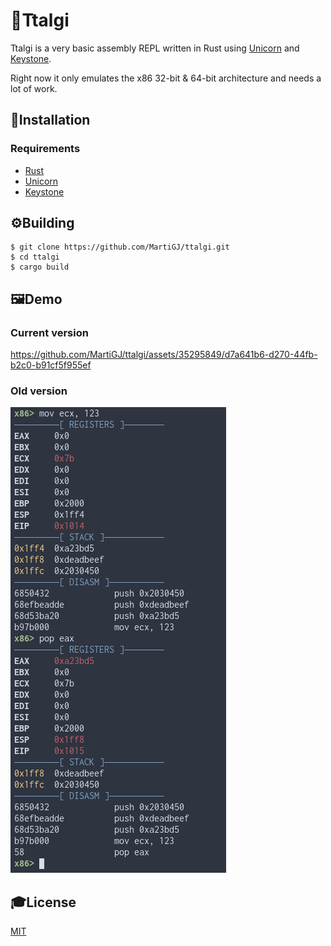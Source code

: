 # 🍓Ttalgi
Ttalgi is a very basic assembly REPL written in Rust using [Unicorn](https://www.unicorn-engine.org/) and [Keystone](https://www.keystone-engine.org/).

Right now it only emulates the x86 32-bit & 64-bit architecture and needs a lot of work.

## 💾Installation

### Requirements

- [Rust](https://www.rust-lang.org/tools/install)
- [Unicorn](https://www.unicorn-engine.org/)
- [Keystone](https://www.keystone-engine.org/)


## ⚙️Building

```
$ git clone https://github.com/MartiGJ/ttalgi.git
$ cd ttalgi
$ cargo build
```

## 🖼️Demo
### Current version
https://github.com/MartiGJ/ttalgi/assets/35295849/d7a641b6-d270-44fb-b2c0-b91cf5f955ef
### Old version
![](images/example.png)

## 🎓License

[MIT](LICENSE)

